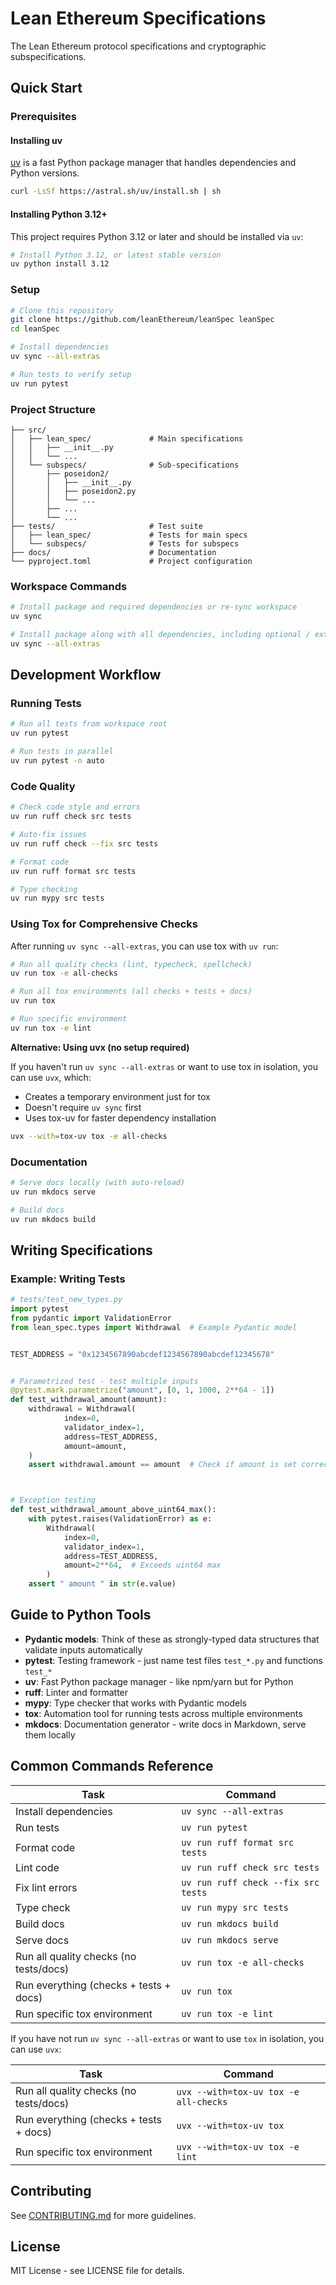 # Lean Ethereum Specifications

The Lean Ethereum protocol specifications and cryptographic subspecifications.

## Quick Start

### Prerequisites

#### Installing uv

[uv](https://github.com/astral-sh/uv) is a fast Python package manager that handles dependencies and Python versions.

```bash
curl -LsSf https://astral.sh/uv/install.sh | sh
````

#### Installing Python 3.12+

This project requires Python 3.12 or later and should be installed via `uv`:

```bash
# Install Python 3.12, or latest stable version
uv python install 3.12
```

### Setup

```bash
# Clone this repository
git clone https://github.com/leanEthereum/leanSpec leanSpec
cd leanSpec

# Install dependencies
uv sync --all-extras

# Run tests to verify setup
uv run pytest
```

### Project Structure

```
├── src/
│   ├── lean_spec/             # Main specifications
│   │   ├── __init__.py
│   │   └── ...
│   └── subspecs/              # Sub-specifications
│       ├── poseidon2/
│       │   ├── __init__.py
│       │   ├── poseidon2.py
│       │   └── ...
│       ├── ...
│       └── ...
├── tests/                     # Test suite
│   ├── lean_spec/             # Tests for main specs
│   └── subspecs/              # Tests for subspecs
├── docs/                      # Documentation
└── pyproject.toml             # Project configuration
```

### Workspace Commands

```bash
# Install package and required dependencies or re-sync workspace
uv sync

# Install package along with all dependencies, including optional / extras
uv sync --all-extras
```

## Development Workflow

### Running Tests

```bash
# Run all tests from workspace root
uv run pytest

# Run tests in parallel
uv run pytest -n auto
```

### Code Quality

```bash
# Check code style and errors
uv run ruff check src tests

# Auto-fix issues
uv run ruff check --fix src tests

# Format code
uv run ruff format src tests

# Type checking
uv run mypy src tests
```

### Using Tox for Comprehensive Checks

After running `uv sync --all-extras`, you can use tox with `uv run`:

```bash
# Run all quality checks (lint, typecheck, spellcheck)
uv run tox -e all-checks

# Run all tox environments (all checks + tests + docs)
uv run tox

# Run specific environment
uv run tox -e lint
```

**Alternative: Using uvx (no setup required)**

If you haven't run `uv sync --all-extras` or want to use tox in isolation, 
you can use `uvx`, which: 

* Creates a temporary environment just for tox
* Doesn't require `uv sync` first
* Uses tox-uv for faster dependency installation

```bash
uvx --with=tox-uv tox -e all-checks
```

### Documentation

```bash
# Serve docs locally (with auto-reload)
uv run mkdocs serve

# Build docs
uv run mkdocs build
```

## Writing Specifications

### Example: Writing Tests

```python
# tests/test_new_types.py
import pytest
from pydantic import ValidationError
from lean_spec.types import Withdrawal  # Example Pydantic model


TEST_ADDRESS = "0x1234567890abcdef1234567890abcdef12345678"


# Parametrized test - test multiple inputs
@pytest.mark.parametrize("amount", [0, 1, 1000, 2**64 - 1])
def test_withdrawal_amount(amount):
    withdrawal = Withdrawal(
            index=0,
            validator_index=1,
            address=TEST_ADDRESS,
            amount=amount,
    )
    assert withdrawal.amount == amount  # Check if amount is set correctly



# Exception testing
def test_withdrawal_amount_above_uint64_max():
    with pytest.raises(ValidationError) as e:
        Withdrawal(
            index=0,
            validator_index=1,
            address=TEST_ADDRESS,
            amount=2**64,  # Exceeds uint64 max
        )
    assert " amount " in str(e.value)
```

## Guide to Python Tools

- **Pydantic models**: Think of these as strongly-typed data structures that validate inputs automatically
- **pytest**: Testing framework - just name test files `test_*.py` and functions `test_*`
- **uv**: Fast Python package manager - like npm/yarn but for Python
- **ruff**: Linter and formatter
- **mypy**: Type checker that works with Pydantic models
- **tox**: Automation tool for running tests across multiple environments
- **mkdocs**: Documentation generator - write docs in Markdown, serve them locally

## Common Commands Reference

| Task                                   | Command                             |
|----------------------------------------|-------------------------------------|
| Install dependencies                   | `uv sync --all-extras`              |
| Run tests                              | `uv run pytest`                     |
| Format code                            | `uv run ruff format src tests`      |
| Lint code                              | `uv run ruff check src tests`       |
| Fix lint errors                        | `uv run ruff check --fix src tests` |
| Type check                             | `uv run mypy src tests`             |
| Build docs                             | `uv run mkdocs build`               |
| Serve docs                             | `uv run mkdocs serve`               |
| Run all quality checks (no tests/docs) | `uv run tox -e all-checks`          |
| Run everything (checks + tests + docs) | `uv run tox`                        |
| Run specific tox environment           | `uv run tox -e lint`                |

If you have not run `uv sync --all-extras` or want to use `tox` in isolation, 
you can use `uvx`:

| Task                                    | Command                               |
|-----------------------------------------|---------------------------------------|
| Run all quality checks (no tests/docs)  | `uvx --with=tox-uv tox -e all-checks` |
| Run everything (checks + tests + docs)  | `uvx --with=tox-uv tox`               |
| Run specific tox environment            | `uvx --with=tox-uv tox -e lint`       |

## Contributing

See [CONTRIBUTING.md](CONTRIBUTING.md) for more guidelines.

## License

MIT License - see LICENSE file for details.
